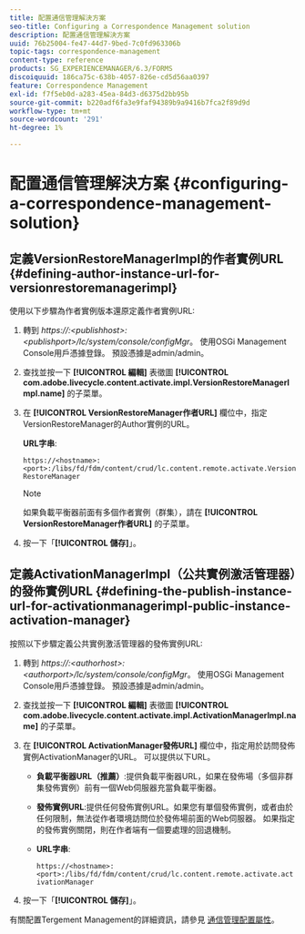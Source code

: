 ```yaml
---
title: 配置通信管理解決方案
seo-title: Configuring a Correspondence Management solution
description: 配置通信管理解決方案
uuid: 76b25004-fe47-44d7-9bed-7c0fd963306b
topic-tags: correspondence-management
content-type: reference
products: SG_EXPERIENCEMANAGER/6.3/FORMS
discoiquuid: 186ca75c-638b-4057-826e-cd5d56aa0397
feature: Correspondence Management
exl-id: f7f5eb0d-a283-45ea-84d3-d6375d2bb95b
source-git-commit: b220adf6fa3e9faf94389b9a9416b7fca2f89d9d
workflow-type: tm+mt
source-wordcount: '291'
ht-degree: 1%

---
```


# 配置通信管理解決方案 {#configuring-a-correspondence-management-solution}

## 定義VersionRestoreManagerImpl的作者實例URL {#defining-author-instance-url-for-versionrestoremanagerimpl}

使用以下步驟為作者實例版本還原定義作者實例URL:

1. 轉到 *https://:&lt;publishhost>:&lt;publishport>/lc/system/console/configMgr*。 使用OSGi Management Console用戶憑據登錄。 預設憑據是admin/admin。
1. 查找並按一下 **[!UICONTROL 編輯]** 表徵圖 **[!UICONTROL com.adobe.livecycle.content.activate.impl.VersionRestoreManagerImpl.name]** 的子菜單。
1. 在 **[!UICONTROL VersionRestoreManager作者URL]** 欄位中，指定VersionRestoreManager的Author實例的URL。

   **URL字串**:

   `https://<hostname>:<port>:/libs/fd/fdm/content/crud/lc.content.remote.activate.VersionRestoreManager`

   >[!NOTE]
   >
   >如果負載平衡器前面有多個作者實例（群集），請在 **[!UICONTROL VersionRestoreManager作者URL]** 的子菜單。

1. 按一下「**[!UICONTROL 儲存]**」。

## 定義ActivationManagerImpl（公共實例激活管理器）的發佈實例URL {#defining-the-publish-instance-url-for-activationmanagerimpl-public-instance-activation-manager}

按照以下步驟定義公共實例激活管理器的發佈實例URL:

1. 轉到 *https://:&lt;authorhost>:&lt;authorport>/lc/system/console/configMgr*。 使用OSGi Management Console用戶憑據登錄。 預設憑據是admin/admin。
1. 查找並按一下 **[!UICONTROL 編輯]** 表徵圖 **[!UICONTROL com.adobe.livecycle.content.activate.impl.ActivationManagerImpl.name]** 的子菜單。
1. 在 **[!UICONTROL ActivationManager發佈URL]** 欄位中，指定用於訪問發佈實例ActivationManager的URL。 可以提供以下URL。

   * **負載平衡器URL（推薦）**:提供負載平衡器URL，如果在發佈場（多個非群集發佈實例）前有一個Web伺服器充當負載平衡器。
   * **發佈實例URL**:提供任何發佈實例URL。如果您有單個發佈實例，或者由於任何限制，無法從作者環境訪問位於發佈場前面的Web伺服器。 如果指定的發佈實例關閉，則在作者端有一個要處理的回退機制。
   * **URL字串**:

      `https://<hostname>:<port>:/libs/fd/fdm/content/crud/lc.content.remote.activate.activationManager`

1. 按一下「**[!UICONTROL 儲存]**」。

有關配置Tergement Management的詳細資訊，請參見 [通信管理配置屬性](https://helpx.adobe.com/aem-forms/6-2/cm-configuration-properties.html)。

